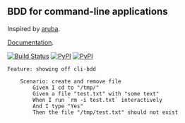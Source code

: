 ## BDD for command-line applications

Inspired by [aruba](https://github.com/cucumber/aruba/).

[Documentation](http://chibisov.github.io/cli-bdd/).

[![Build Status](https://travis-ci.org/chibisov/cli-bdd.svg?branch=master)](https://travis-ci.org/chibisov/cli-bdd)
[![PyPI](https://img.shields.io/pypi/v/cli-bdd.svg?maxAge=2592000)](https://pypi.python.org/pypi/cli-bdd)
[![PyPI](https://img.shields.io/pypi/dm/cli-bdd.svg?maxAge=2592000)](https://pypi.python.org/pypi/cli-bdd)

```gherkin
Feature: showing off cli-bdd

    Scenario: create and remove file
        Given I cd to "/tmp/"
        Given a file "test.txt" with "some text"
        When I run `rm -i test.txt` interactively
        And I type "Yes"
        Then the file "/tmp/test.txt" should not exist
```
